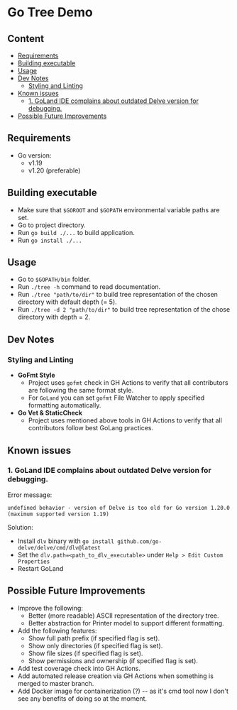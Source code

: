 # Go Tree Demo

## Content

* [Requirements](#requirements)
* [Building executable](#building-executable)
* [Usage](#usage)
* [Dev Notes](#dev-notes)
  + [Styling and Linting](#styling-and-linting)
* [Known issues](#known-issues)
  + [1. GoLand IDE complains about outdated Delve version for debugging.](#1-goland-ide-complains-about-outdated-delve-version-for-debugging)
* [Possible Future Improvements](#possible-future-improvements)

## Requirements

* Go version: 
  * v1.19
  * v1.20 (preferable)

## Building executable

* Make sure that `$GOROOT` and `$GOPATH` environmental variable paths are set. 
* Go to project directory.
* Run `go build ./...` to build application.
* Run `go install ./...`

## Usage

* Go to `$GOPATH/bin` folder.
* Run `./tree -h` command to read documentation.
* Run `./tree "path/to/dir"` to build tree representation of the chosen directory with default depth (= 5).
* Run `./tree -d 2 "path/to/dir"` to build tree representation of the chose directory with depth = 2.

## Dev Notes

### Styling and Linting 

* **GoFmt Style**
  * Project uses `gofmt` check in GH Actions to verify that all contributors are following the same format style.
  * For `GoLand` you can set `gofmt` File Watcher to apply specified formatting automatically.
* **Go Vet & StaticCheck**
  * Project uses mentioned above tools in GH Actions to verify that all contributors follow best GoLang practices.

## Known issues

### 1. GoLand IDE complains about outdated Delve version for debugging.

Error message:
```
undefined behavior - version of Delve is too old for Go version 1.20.0 (maximum supported version 1.19)
```

Solution:
* Install `dlv` binary with `go install github.com/go-delve/delve/cmd/dlv@latest`
* Set the `dlv.path=<path_to_dlv_executable>` under `Help > Edit Custom Properties`
* Restart GoLand

## Possible Future Improvements

* Improve the following:
  * Better (more readable) ASCII representation of the directory tree.
  * Better abstraction for Printer model to support different formatting.
* Add the following features:
  * Show full path prefix (if specified flag is set).
  * Show only directories (if specified flag is set).
  * Show file sizes (if specified flag is set).
  * Show permissions and ownership (if specified flag is set).
* Add test coverage check into GH Actions.
* Add automated release creation via GH Actions when something is merged to master branch.
* Add Docker image for containerization (?) -- as it's cmd tool now I don't see any benefits of doing so at the moment.
